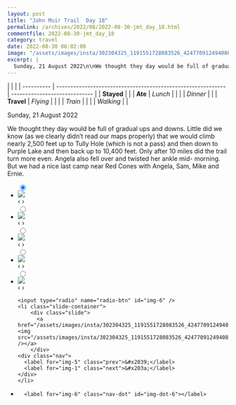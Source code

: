 ```yaml
---
layout: post
title: "John Muir Trail  Day 18"
permalink: /archives/2022/08/2022-08-30-jmt_day_18.html
commentfile: 2022-08-30-jmt_day_18
category: travel
date: 2022-08-30 06:02:00
image: "/assets/images/insta/302304325_1191551728083526_4247709124940863438_n_18232455946127029.jpg"
excerpt: |
  Sunday, 21 August 2022\n\nWe thought they day would be full of gradual ups and downs. Little did we know (as we clearly didn’t read our maps properly) that we would climb nearly 2,500 feet up to Tully Hole (which is not a pass) and then down to Purple Lake and then back up to 10,400 feet. Only after 10 miles did the trail turn more even. Angela also fell over and twisted her ankle mid- morning. But we had a nice last camp near Red Cones with Angela, Sam, Mike and Ernie.
---
```


|            |                                                              |
| ---------- | ------------------------------------------------------------ | ----------------------------- |
| **Stayed** |  |
| **Ate**    | _Lunch_                                                      |          |
|            | _Dinner_                                                     |          |
| **Travel** | _Flying_                                                     |          |
|            | _Train_                                                      |          |
|            | _Walking_                                                    |          |


Sunday, 21 August 2022

We thought they day would be full of gradual ups and downs. Little did we know (as we clearly didn’t read our maps properly) that we would climb nearly 2,500 feet up to Tully Hole (which is not a pass) and then down to Purple Lake and then back up to 10,400 feet. Only after 10 miles did the trail turn more even. Angela also fell over and twisted her ankle mid- morning. But we had a nice last camp near Red Cones with Angela, Sam, Mike and Ernie.


<ul class="slides">
    <input type="radio" name="radio-btn" id="img-1" checked="checked" />
    <li class="slide-container">
        <div class="slide">
          <a href="/assets/images/insta/302219125_638743151160855_3791443772930579174_n_18174557137220783.jpg"><img src="/assets/images/insta/302219125_638743151160855_3791443772930579174_n_18174557137220783.jpg" /></a>
        </div>
    <div class="nav">
      <label for="img-6" class="prev">&#x2039;</label>
      <label for="img-2" class="next">&#x203a;</label>
    </div>
    </li>
        <input type="radio" name="radio-btn" id="img-2"  />
    <li class="slide-container">
        <div class="slide">
          <a href="/assets/images/insta/304250165_187710363650255_5015942159426247267_n_18154925569248791.jpg"><img src="/assets/images/insta/304250165_187710363650255_5015942159426247267_n_18154925569248791.jpg" /></a>
        </div>
    <div class="nav">
      <label for="img-1" class="prev">&#x2039;</label>
      <label for="img-3" class="next">&#x203a;</label>
    </div>
    </li>
        <input type="radio" name="radio-btn" id="img-3"  />
    <li class="slide-container">
        <div class="slide">
          <a href="/assets/images/insta/302018193_625796875740631_8082174921869580832_n_18003834739475049.jpg"><img src="/assets/images/insta/302018193_625796875740631_8082174921869580832_n_18003834739475049.jpg" /></a>
        </div>
    <div class="nav">
      <label for="img-2" class="prev">&#x2039;</label>
      <label for="img-4" class="next">&#x203a;</label>
    </div>
    </li>
        <input type="radio" name="radio-btn" id="img-4"  />
    <li class="slide-container">
        <div class="slide">
          <a href="/assets/images/insta/301583567_621567939426693_2853044048196050887_n_18177821518240254.jpg"><img src="/assets/images/insta/301583567_621567939426693_2853044048196050887_n_18177821518240254.jpg" /></a>
        </div>
    <div class="nav">
      <label for="img-3" class="prev">&#x2039;</label>
      <label for="img-5" class="next">&#x203a;</label>
    </div>
    </li>
        <input type="radio" name="radio-btn" id="img-5"  />
    <li class="slide-container">
        <div class="slide">
          <a href="/assets/images/insta/301975056_116952927792313_2948467439396240692_n_18220938520198999.jpg"><img src="/assets/images/insta/301975056_116952927792313_2948467439396240692_n_18220938520198999.jpg" /></a>
        </div>
    <div class="nav">
      <label for="img-4" class="prev">&#x2039;</label>
      <label for="img-6" class="next">&#x203a;</label>
    </div>
    </li>
    
    <input type="radio" name="radio-btn" id="img-6" />
    <li class="slide-container">
        <div class="slide">
          <a href="/assets/images/insta/302304325_1191551728083526_4247709124940863438_n_18232455946127029.jpg"><img src="/assets/images/insta/302304325_1191551728083526_4247709124940863438_n_18232455946127029.jpg" /></a>
        </div>
    <div class="nav">
      <label for="img-5" class="prev">&#x2039;</label>
      <label for="img-1" class="next">&#x203a;</label>
    </div>
    </li>
			
<li class="nav-dots">
      <label for="img-1" class="nav-dot" id="img-dot-1"></label>
      <label for="img-2" class="nav-dot" id="img-dot-2"></label>
      <label for="img-3" class="nav-dot" id="img-dot-3"></label>
      <label for="img-4" class="nav-dot" id="img-dot-4"></label>
      <label for="img-5" class="nav-dot" id="img-dot-5"></label>

      <label for="img-6" class="nav-dot" id="img-dot-6"></label>

</li>
</ul>        
             

		